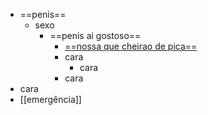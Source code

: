 ---
---

- ==penis==
	- sexo
		- ==penis ai gostoso==
			- [==nossa que cheirao de pica==](test.com)
			- cara
				- cara
			- cara
- cara
- [[emergência]]